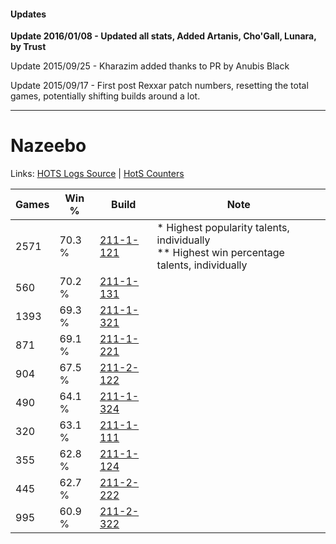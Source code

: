 #### Updates
**Update 2016/01/08 - Updated all stats, Added Artanis, Cho'Gall, Lunara, by Trust**

Update 2015/09/25 - Kharazim added thanks to PR by Anubis Black

Update 2015/09/17 - First post Rexxar patch numbers, resetting the total games, potentially shifting builds around a lot.

***

# Nazeebo

Links: [HOTS Logs Source](https://www.hotslogs.com/Sitewide/HeroDetails?Hero=Nazeebo) | [HotS Counters](http://hotscounters.com/#/hero/Nazeebo)

Games  | Win %  | Build     | Note
-----  | -----  | -----     | ----
2571   | 70.3 % | [211-1-121](http://www.heroesfire.com/hots/talent-calculator/nazeebo#kCqH) | * Highest popularity talents, individually <br/>** Highest win percentage talents, individually
560    | 70.2 % | [211-1-131](http://www.heroesfire.com/hots/talent-calculator/nazeebo#kCqR) | 
1393   | 69.3 % | [211-1-321](http://www.heroesfire.com/hots/talent-calculator/nazeebo#kCtP) | 
871    | 69.1 % | [211-1-221](http://www.heroesfire.com/hots/talent-calculator/nazeebo#kCrr) | 
904    | 67.5 % | [211-2-122](http://www.heroesfire.com/hots/talent-calculator/nazeebo#kD3w) | 
490    | 64.1 % | [211-1-324](http://www.heroesfire.com/hots/talent-calculator/nazeebo#kCtS) | 
320    | 63.1 % | [211-1-111](http://www.heroesfire.com/hots/talent-calculator/nazeebo#kCq7) | 
355    | 62.8 % | [211-1-124](http://www.heroesfire.com/hots/talent-calculator/nazeebo#kCqK) | 
445    | 62.7 % | [211-2-222](http://www.heroesfire.com/hots/talent-calculator/nazeebo#kD5U) | 
995    | 60.9 % | [211-2-322](http://www.heroesfire.com/hots/talent-calculator/nazeebo#kD72) | 
